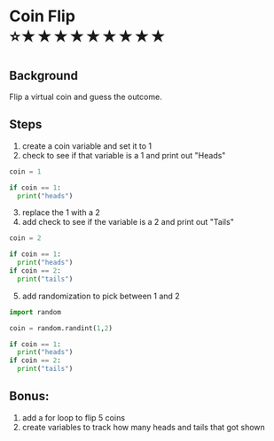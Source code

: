 # Coin Flip <br> ⭐★★★★★★★★★

## Background

Flip a virtual coin and guess the outcome.

## Steps

1. create a coin variable and set it to 1
2. check to see if that variable is a 1 and print out "Heads"

```python
coin = 1

if coin == 1:
  print("heads")
```

3. replace the 1 with a 2
4. add check to see if the variable is a 2 and print out "Tails"

```python
coin = 2

if coin == 1:
  print("heads")
if coin == 2:
  print("tails")
```

5. add randomization to pick between 1 and 2

```python
import random

coin = random.randint(1,2)

if coin == 1:
  print("heads")
if coin == 2:
  print("tails")
```

## Bonus:

1. add a for loop to flip 5 coins
2. create variables to track how many heads and tails that got shown
